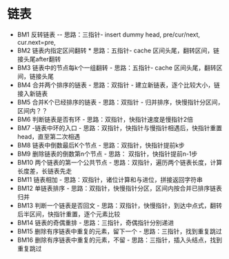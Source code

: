 # 链表
  -  BM1 反转链表
    --  思路：三指针- insert dummy head, pre/cur/next, cur.next=pre, 
  -  BM2 链表内指定区间翻转
          *  思路：五指针- cache 区间头尾，翻转区间，链接头尾after翻转
  -  BM3 链表中的节点每k个一组翻转
          -  思路：五指针- cache 区间头尾，翻转区间，链接头尾
  -  BM4 合并两个排序的链表
          -  思路：双指针 - 建立新链表，逐个比较大小，链接入新链表
  -  BM5 合并K个已经排序的链表
          -  思路：双指针 - 归并排序，快慢指针分区间，区间内？？
  -  BM6  判断链表是否有环
          -  思路：双指针，快指针速度是慢指针2倍
  -  BM7  -链表中环的入口
          -  思路：双指针，快指针与慢指针相遇后，快指针重置head，直至第二次相遇
  -  BM8  链表中倒数最后K个节点
          -  思路：双指针，快指针提前k步
  -  BM9  删除链表的倒数第n个节点
          -  思路： 双指针，快指针提前n-1步
  -  BM10 两个链表的第一个公共节点
          -  思路：双指针，遍历两个链表长度，计算长度差，长链表先走
  -  BM11 链表相加
          -  思路：双指针，诸位计算和与进位，拼接返回字符串
  -  BM12 单链表排序
          -  思路：双指针，快慢指针分区，区间内按合并已排序链表归并
  -  BM13 判断一个链表是否回文
          -  思路：双指针，快慢指针，到达中点式，翻转后半区间，快指针重置，逐个元素比较
  -  BM14 链表的奇偶重排
          -  思路：三指针，奇偶指针分别递进
  -  BM15 删除有序链表中重复的元素，留下一个
          -  思路：三指针，找到重复跳过
  -  BM16 删除有序链表中重复的元素，不留
          -  思路：三指针，插入头结点，找到重复跳过
